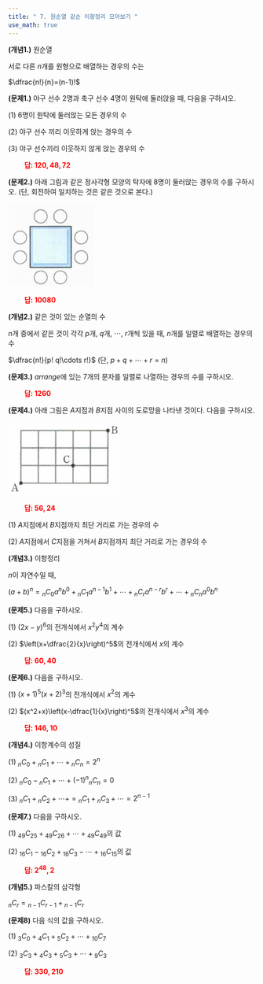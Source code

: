 ```yaml
---
title: " 7. 원순열 같순 이항정리 모아보기 "
use_math: true
---
```


**(개념1.)** 원순열

서로 다른 $n$개를 원형으로 배열하는 경우의 수는

$\dfrac{n!}{n}=(n-1)!$

**(문제1.)** 야구 선수 2명과 축구 선수 4명이 원탁에 둘러앉을 때, 다음을 구하시오.

(1) 6명이 원탁에 둘러앉는 모든 경우의 수

(2) 야구 선수 끼리 이웃하게 앉는 경우의 수

(3) 야구 선수끼리 이웃하지 않게 앉는 경우의 수

**<span style="color: red;">$\qquad$답: $120, 48, 72$</span>**

**(문제2.)** 아래 그림과 같은 정사각형 모양의 탁자에 8명이 둘러앉는 경우의 수를 구하시오. (단, 회전하여 일치하는 것은 같은 것으로 본다.)

<img src="/assets/Pasted image 20240317214455.png"/>

**<span style="color: red;">$\qquad$답: $10080$</span>**

**(개념2.)** 같은 것이 있는 순열의 수

$n$개 중에서 같은 것이 각각 $p$개, $q$개, $\cdots$, $r$개씩 있을 때, $n$개를 일렬로 배열하는 경우의 수

$\dfrac{n!}{p! q!\cdots r!}$ (단, $p+q+\cdots+r=n$)

**(문제3.)** $arrange$에 있는 7개의 문자를 일렬로 나열하는 경우의 수를 구하시오.

**<span style="color: red;">$\qquad$답: $1260$</span>**

**(문제4.)** 아래 그림은 $A$지점과 $B$지점 사이의 도로망을 나타낸 것이다. 다음을 구하시오.


<img src="/assets/Pasted image 20240317214602.png"/>


**<span style="color: red;">$\qquad$답: $56, 24$</span>**

(1) $A$지점에서 $B$지점까지 최단 거리로 가는 경우의 수

(2) $A$지점에서 $C$지점을 거쳐서 $B$지점까지 최단 거리로 가는 경우의 수

**(개념3.)** 이항정리

$n$이 자연수일 때,

$(a+b)^n={_n}C{_0}a^nb^0+{_n}C{_1}a^{n-1}b^1+\cdots+{_n}C{_r}a^{n-r}b^r+\cdots+{_n}C{_n}a^0b^n$

**(문제5.)** 다음을 구하시오.

(1) $(2x-y)^6$의 전개식에서 $x^2y^4$의 계수

(2) $\left(x+\dfrac{2}{x}\right)^5$의 전개식에서 $x$의 계수

**<span style="color: red;">$\qquad$답: $60, 40$</span>**

**(문제6.)** 다음을 구하시오.

(1) $(x+1)^5(x+2)^3$의 전개식에서 $x^2$의 계수

(2) $(x^2+x)\left(x-\dfrac{1}{x}\right)^5$의 전개식에서 $x^3$의 계수

**<span style="color: red;">$\qquad$답: $146, 10$</span>**

**(개념4.)** 이항계수의 성질

(1) ${_n}C{_0}+{_n}C{_1}+\cdots+{_n}C{_n}=2^n$

(2) ${_n}C{_0}-{_n}C{_1}+\cdots+(-1)^n{_n}C{_n}=0$

(3) ${_n}C{_1}+{_n}C{_2}+\cdots+={_n}C{_1}+{_n}C{_3}+\cdots=2^{n-1}$


**(문제7.)** 다음을 구하시오.

(1) ${_{4}{_9}}C{_{2}{_5}}+{_{4}{_9}}C{_{2}{_6}}+\cdots+{_{4}{_9}}C{_{4}{_9}}$의 값

(2) ${_{1}{_6}}C{_1}-{_{1}{_6}}C{_2}+{_{1}{_6}}C{_3}-\cdots+{_{1}{_6}}C{_{1}{_5}}$의 값

**<span style="color: red;">$\qquad$답: $2^{48}, 2$</span>**


**(개념5.)** 파스칼의 삼각형

${_n}C{_r}={_{n-1}}C{_{r-1}}+{_{n-1}}C{_r}$

**(문제8)** 다음 식의 값을 구하시오.

(1) ${_3}C{_0}+{_4}C{_1}+{_5}C{_2}+\cdots+{_1}{_0}C{_7}$

(2) ${_3}C{_3}+{_4}C{_3}+{_5}C{_3}+\cdots+{_9}C{_3}$

**<span style="color: red;">$\qquad$답: $330, 210$</span>**